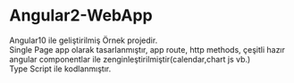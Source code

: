 # Angular2-WebApp
Angular10 ile geliştirilmiş Örnek projedir.</br>
Single Page app olarak tasarlanmıştır, app route, http methods, çeşitli hazır angular componentlar ile zenginleştirilmiştir(calendar,chart js vb.)</br>
Type Script ile kodlanmıştır.
